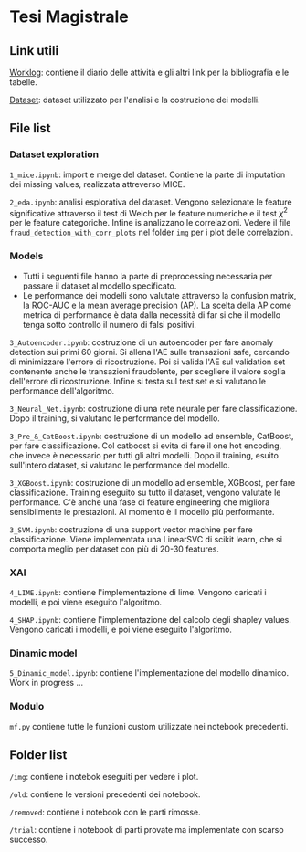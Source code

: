 # Tesi Magistrale
## Link utili
[Worklog](https://docs.google.com/document/d/1u_Q3iAA3DFf81A097LBxNq6zbCLvt9MxL3HV_aMxuLM/edit?usp=sharing): contiene il diario delle attività e gli altri link per la bibliografia e le tabelle. 

[Dataset](https://www.kaggle.com/c/ieee-fraud-detection): dataset utilizzato per l'analisi e la costruzione dei modelli.

## File list
### Dataset exploration
`1_mice.ipynb`: import e merge del dataset. Contiene la parte di imputation dei missing values, realizzata attreverso MICE. 

`2_eda.ipynb`: analisi esplorativa del dataset. Vengono selezionate le feature significative attraverso il test di Welch per le feature numeriche e il test $\chi^{2}$ per le feature categoriche. Infine is analizzano le correlazioni. Vedere il file `fraud_detection_with_corr_plots` nel folder `img` per i plot delle correlazioni. 

### Models
* Tutti i seguenti file hanno la parte di preprocessing necessaria per passare il dataset al modello specificato.
* Le performance dei modelli sono valutate attraverso la confusion matrix, la ROC-AUC e la mean average precision (AP). La scelta della AP come metrica di performance è data dalla necessità di far si che il modello tenga sotto controllo il numero di falsi positivi. 

`3_Autoencoder.ipynb`: costruzione di un autoencoder per fare anomaly detection sui primi 60 giorni. Si allena l'AE sulle transazioni safe, cercando di minimizzare l'errore di ricostruzione. Poi si valida l'AE sul validation set contenente anche le transazioni fraudolente, per scegliere il valore soglia dell'errore di ricostruzione. Infine si testa sul test set e si valutano le performance dell'algoritmo. 

`3_Neural_Net.ipynb`: costruzione di una rete neurale per fare classificazione. Dopo il training, si valutano le performance del modello. 

`3_Pre_&_CatBoost.ipynb`: costruzione di un modello ad ensemble, CatBoost, per fare classificazione. Col catboost si evita di fare il one hot encoding, che invece è necessario per tutti gli altri modelli. Dopo il training, esuito sull'intero dataset, si valutano le performance del modello. 

`3_XGBoost.ipynb`: costruzione di un modello ad ensemble, XGBoost, per fare classificazione. Training eseguito su tutto il dataset, vengono valutate le performance. C'è anche una fase di feature engineering che migliora sensibilmente le prestazioni. Al momento è il modello più performante. 
 
`3_SVM.ipynb`: costruzione di una support vector machine per fare classificazione. Viene implementata una LinearSVC di scikit learn, che si comporta meglio per dataset con più di 20-30 features. 

### XAI
`4_LIME.ipynb`: contiene l'implementazione di lime. Vengono caricati i modelli, e poi viene eseguito l'algoritmo. 

`4_SHAP.ipynb`: contiene l'implementazione del calcolo degli shapley values. Vengono caricati i modelli, e poi viene eseguito l'algoritmo. 

### Dinamic model
`5_Dinamic_model.ipynb`: contiene l'implementazione del modello dinamico. Work in progress ...

### Modulo 
`mf.py` contiene tutte le funzioni custom utilizzate nei notebook precedenti. 

## Folder list
`/img`: contiene i notebok eseguiti per vedere i plot. 

`/old`: contiene le versioni precedenti dei notebook. 

`/removed`: contiene i notebook con le parti rimosse.

`/trial`: contiene i notebook di parti provate ma implementate con scarso successo. 


